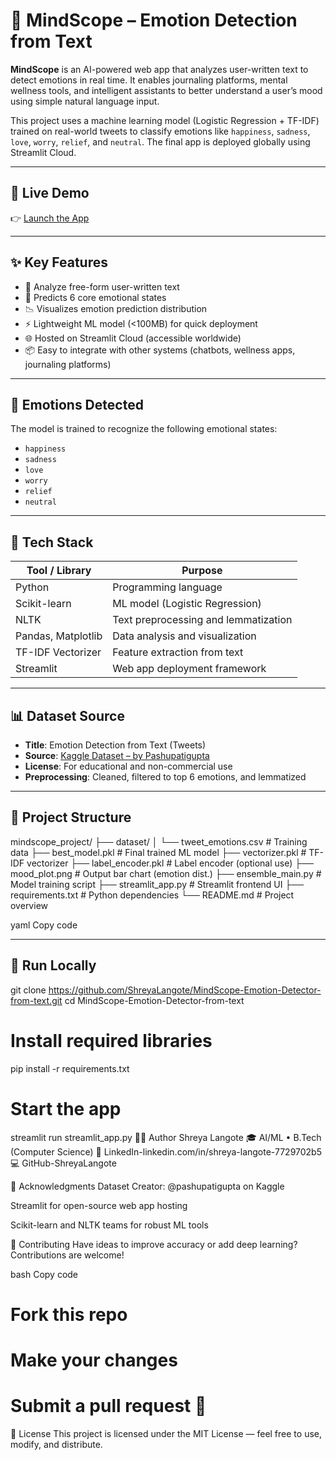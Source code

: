 # 🧠 MindScope – Emotion Detection from Text

**MindScope** is an AI-powered web app that analyzes user-written text to detect emotions in real time. It enables journaling platforms, mental wellness tools, and intelligent assistants to better understand a user’s mood using simple natural language input.

This project uses a machine learning model (Logistic Regression + TF-IDF) trained on real-world tweets to classify emotions like `happiness`, `sadness`, `love`, `worry`, `relief`, and `neutral`. The final app is deployed globally using Streamlit Cloud.

---

## 🚀 Live Demo

👉 [Launch the App](https://mindscope-emotion-detector-from-text-fwxgvhuaaqdhhjhjldnm7g.streamlit.app/)

---

## ✨ Key Features

- 💬 Analyze free-form user-written text
- 🧠 Predicts 6 core emotional states
- 📉 Visualizes emotion prediction distribution
- ⚡ Lightweight ML model (<100MB) for quick deployment
- 🌐 Hosted on Streamlit Cloud (accessible worldwide)
- 📦 Easy to integrate with other systems (chatbots, wellness apps, journaling platforms)

---

## 🧠 Emotions Detected

The model is trained to recognize the following emotional states:

- `happiness`
- `sadness`
- `love`
- `worry`
- `relief`
- `neutral`

---

## 🧰 Tech Stack

| Tool / Library       | Purpose                                  |
|----------------------|-------------------------------------------|
| Python               | Programming language                     |
| Scikit-learn         | ML model (Logistic Regression)           |
| NLTK                 | Text preprocessing and lemmatization     |
| Pandas, Matplotlib   | Data analysis and visualization          |
| TF-IDF Vectorizer    | Feature extraction from text              |
| Streamlit            | Web app deployment framework             |

---

## 📊 Dataset Source

- **Title**: Emotion Detection from Text (Tweets)  
- **Source**: [Kaggle Dataset – by Pashupatigupta](https://www.kaggle.com/datasets/pashupatigupta/emotion-detection-from-text)  
- **License**: For educational and non-commercial use  
- **Preprocessing**: Cleaned, filtered to top 6 emotions, and lemmatized

---

## 📂 Project Structure

mindscope_project/
├── dataset/
│ └── tweet_emotions.csv # Training data
├── best_model.pkl # Final trained ML model
├── vectorizer.pkl # TF-IDF vectorizer
├── label_encoder.pkl # Label encoder (optional use)
├── mood_plot.png # Output bar chart (emotion dist.)
├── ensemble_main.py # Model training script
├── streamlit_app.py # Streamlit frontend UI
├── requirements.txt # Python dependencies
└── README.md # Project overview

yaml
Copy code

---

## 🧪 Run Locally


git clone https://github.com/ShreyaLangote/MindScope-Emotion-Detector-from-text.git
cd MindScope-Emotion-Detector-from-text

# Install required libraries
pip install -r requirements.txt

# Start the app
streamlit run streamlit_app.py
👩‍💻 Author
Shreya Langote
🎓 AI/ML • B.Tech (Computer Science)
🔗 LinkedIn-linkedin.com/in/shreya-langote-7729702b5
💻 GitHub-ShreyaLangote

🙌 Acknowledgments
Dataset Creator: @pashupatigupta on Kaggle

Streamlit for open-source web app hosting

Scikit-learn and NLTK teams for robust ML tools

🤝 Contributing
Have ideas to improve accuracy or add deep learning? Contributions are welcome!

bash
Copy code
# Fork this repo
# Make your changes
# Submit a pull request 🚀
📄 License
This project is licensed under the MIT License — feel free to use, modify, and distribute.
